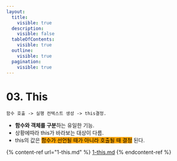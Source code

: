 ```yaml
---
layout:
  title:
    visible: true
  description:
    visible: false
  tableOfContents:
    visible: true
  outline:
    visible: true
  pagination:
    visible: true
---
```


# 03. This

`함수 호출 -> 실행 컨텍스트 생성 -> this결정.`

* **함수와 객체를 구분**하는 유일한 기능.
* 상황에따라 this가 바라보는 대상이 다름.
* this의 값은 <mark style="background-color:orange;">함수가 선언될 때가 아니라 호출될 때 결정</mark> 된다.

{% content-ref url="1-this.md" %}
[1-this.md](1-this.md)
{% endcontent-ref %}
